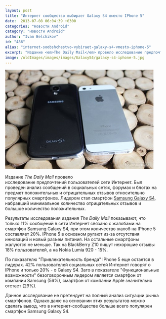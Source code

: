 ```yaml
---
layout: post
title: "Интернет сообщество выбирает Galaxy S4 вместо IPhone 5"
date:  2013-07-08 06:04:39 +0300
categories: "Новости Android"
category: "Новости Android"
author: "Ivan Belchikov"
id: "486"
alias: "internet-soobshchestvo-vybiraet-galaxy-s4-vmesto-iphone-5"
excerpt: "Издание <em>The Daily Mail</em> провело исследование предпочтений пользователей сети Интернет. Был проведен анализ сообщений в социальных сетях, форумах и блогах на предмет положительных и отрицательных отзывов относительно популярных смартфонов. Лидером стал смартфон Samsung Galaxy S4, набравший минимальное количество отрицательных отзывов и большое количество положительных."
image: /oldImages/images/images/GalaxyS4/galaxy-s4-iphone-5.jpg
---
```

<img src="/oldImages/images/images/GalaxyS4/galaxy-s4-iphone-5.jpg" alt="Galaxy S4 vs IPhone 5" />

Издание <em>The Daily Mail</em> провело исследование предпочтений пользователей сети Интернет. Был проведен анализ сообщений в социальных сетях, форумах и блогах на предмет положительных и отрицательных отзывов относительно популярных смартфонов. Лидером стал смартфон <a href="index.php?option=com_content&amp;view=article&amp;id=316&amp;catid=8&amp;Itemid=102">Samsung Galaxy S4</a>, набравший минимальное количество отрицательных отзывов и большое количество положительных.


Результаты исследования издания <em>The Daily Mail</em> показывают, что только 11% сообщений в сети Интернет связано с жалобами на смартфон Samsung Galaxy S4, при этом количество жалоб на IPhone 5 составляет 20%. IPhone 5 в основном ругают из-за отсутствия инноваций и новый разъем питания. На остальные смартфоны жалуются не меньше. Так на BlackBerry Z10 пишут нехорошие отзывы 18% пользователей, а на Nokia Lumia 920 - 15%.

По показателю "Привлекательность бренда" IPhone 5 еще остается в лидерах. 42% пользователей социальных сетей Интернет говорят о IPhone и только 20% - о Galaxy S4. Зато в показателе "Функциональные возможности" безоговорочным лидером является смартфон от компании Samsung (56%), смартфон от компании Apple значительно отстает (29%).

Данное исследование не претендует на полный анализ ситуации рынка смартфонов. Однако даже на основании этих результатов можно сделать вывод, что в интернет-сообществе больше всего популярен смартфон Samsung Galaxy S4.
